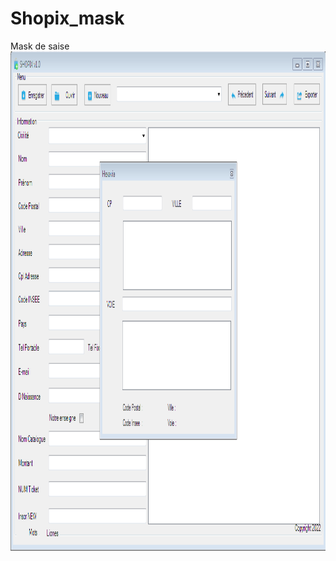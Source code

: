 # Shopix_mask
Mask de saise 
<a href=""><img height=800 src="https://github.com/taurusnavs/Shopix_mask/blob/main/Mask.PNG" /></a>
